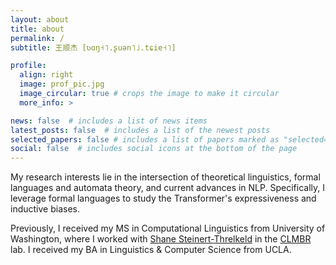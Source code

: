 ```yaml
---
layout: about
title: about
permalink: /
subtitle: 王顺杰 [ʋɑŋ˧˥.ʂuən˥˩.tɕie˧˥]

profile:
  align: right
  image: prof_pic.jpg
  image_circular: true # crops the image to make it circular
  more_info: >

news: false  # includes a list of news items
latest_posts: false  # includes a list of the newest posts
selected_papers: false # includes a list of papers marked as "selected={true}"
social: false  # includes social icons at the bottom of the page
---
```


My research interests lie in the intersection of theoretical linguistics, formal languages and automata theory, and current advances in NLP. Specifically, I leverage formal languages to study the Transformer's expressiveness and inductive biases.

Previously, I received my MS in Computational Linguistics from University of Washington, where I worked with [Shane Steinert-Threlkeld](https://shane.st) in the [CLMBR](https://clmbr.shane.st) lab. I received my BA in Linguistics & Computer Science from UCLA.
